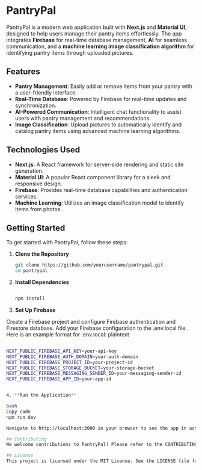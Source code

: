 # PantryPal

PantryPal is a modern web application built with **Next.js** and **Material UI**, designed to help users manage their pantry items effortlessly. The app integrates **Firebase** for real-time database management, **AI** for seamless communication, and a **machine learning image classification algorithm** for identifying pantry items through uploaded pictures.

## Features

- **Pantry Management**: Easily add or remove items from your pantry with a user-friendly interface.
- **Real-Time Database**: Powered by Firebase for real-time updates and synchronization.
- **AI-Powered Communication**: Intelligent chat functionality to assist users with pantry management and recommendations.
- **Image Classification**: Upload pictures to automatically identify and catalog pantry items using advanced machine learning algorithms.

## Technologies Used

- **Next.js**: A React framework for server-side rendering and static site generation.
- **Material UI**: A popular React component library for a sleek and responsive design.
- **Firebase**: Provides real-time database capabilities and authentication services.
- **Machine Learning**: Utilizes an image classification model to identify items from photos.

## Getting Started

To get started with PantryPal, follow these steps:

1. **Clone the Repository**
   ```bash
   git clone https://github.com/yourusername/pantrypal.git
   cd pantrypal
2. **Install Dependencies**

   ```bash
   
   npm install

3. **Set Up Firebase**

Create a Firebase project and configure Firebase authentication and Firestore database.
Add your Firebase configuration to the .env.local file. Here is an example format for .env.local:
plaintext

   ```bash
      
   NEXT_PUBLIC_FIREBASE_API_KEY=your-api-key
   NEXT_PUBLIC_FIREBASE_AUTH_DOMAIN=your-auth-domain
   NEXT_PUBLIC_FIREBASE_PROJECT_ID=your-project-id
   NEXT_PUBLIC_FIREBASE_STORAGE_BUCKET=your-storage-bucket
   NEXT_PUBLIC_FIREBASE_MESSAGING_SENDER_ID=your-messaging-sender-id
   NEXT_PUBLIC_FIREBASE_APP_ID=your-app-id


4. **Run the Application**

bash
Copy code
npm run dev

Navigate to http://localhost:3000 in your browser to see the app in action.

## Contributing
We welcome contributions to PantryPal! Please refer to the CONTRIBUTING.md file for guidelines on how to get involved.

## License
This project is licensed under the MIT License. See the LICENSE file for details.

